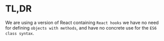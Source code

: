 # TL,DR

We are using a version of React containing `React hooks` 
we have no need for defining `objects with methods`, 
and have no concrete use for the `ES6 class syntax`.